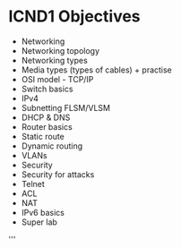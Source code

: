   # ICND1 Objectives
  
  * Networking
  * Networking topology
  * Networking types
  * Media types (types of cables) + practise
  * OSI model - TCP/IP
  * Switch basics
  * IPv4
  * Subnetting FLSM/VLSM
  * DHCP & DNS
  * Router basics
  * Static route
  * Dynamic routing
  * VLANs
  * Security
  * Security for attacks
  * Telnet
  * ACL
  * NAT
  * IPv6 basics
  * Super lab
  
  
  
  
  
'''
